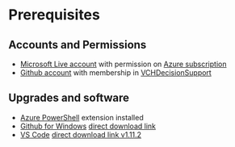 # Prerequisites

## Accounts and Permissions

- [Microsoft Live account](https://signup.live.com) with permission on [Azure subscription](https://portal.azure.com/)
- [Github account](https://github.com/join) with membership in [VCHDecisionSupport](https://github.com/orgs/VCHDecisionSupport/people)

## Upgrades and software

- [Azure PowerShell](https://docs.microsoft.com/en-us/powershell/azure/overview?view=azurermps-3.8.0) extension installed
- [Github for Windows](https://desktop.github.com/) [direct download link](https://github-windows.s3.amazonaws.com/GitHubSetup.exe)
- [VS Code](https://code.visualstudio.com/) [direct download link v1.11.2](https://go.microsoft.com/fwlink/?LinkID=623230)
